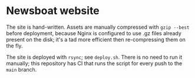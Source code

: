 Newsboat website
================

The site is hand-written. Assets are manually compressed with `gzip --best`
before deployment, because Nginx is configured to use .gz files already present
on the disk; it's a tad more efficient then re-compressing them on the fly.

The site is deployed with `rsync`; see `deploy.sh`. There is no need to run it
manually; this repository has CI that runs the script for every push to the
`main` branch.
